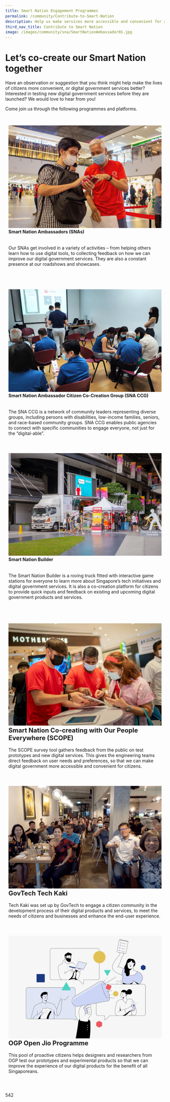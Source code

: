 ```yaml
---
title: Smart Nation Engagement Programmes
permalink: /community/Contribute-to-Smart-Nation
description: Help us make services more accessible and convenient for all Singaporeans.
third_nav_title: Contribute to Smart Nation
image: /images/community/sna/SmartNationAmbassador01.jpg
---
```

# Let’s co-create our Smart Nation together

Have an observation or suggestion that you think might help make the lives of citizens more convenient, or digital government services better? Interested in testing new digital government services before they are launched? We would love to hear from you! 

Come join us through the following programmes and platforms.

<div class="row" style="padding: 20px 0px 0px 0px;">

<div class="col" style="padding: 10px 10px 10px 10px;">
<a href="/community/smart-nation-ambassadors"><img src="/images/community/sna/SmartNationAmbassador07.jpeg" alt="Smart Nation Ambassadors (SNAs"></a><br>
		<div class="header"><b>Smart Nation Ambassadors (SNAs)</b></div><br><br>Our SNAs get involved in a variety of activities – from helping others learn how to use digital tools, to collecting feedback on how we can  improve our digital government services. They are also a constant presence at our roadshows and showcases.<br><br><br>
</div>&nbsp; &nbsp; &nbsp; &nbsp;
	
<div class="col" style="padding: 10px 10px 10px 10px;">
<a href="/community/snaccg"><img src="/images/community/CCG/SNACCG_01.jpeg" alt="Smart Nation Ambassador Citizen Co-Creation Group (SNA CCG)" alt="Smart Nation Ambassador Citizen Co-Creation Group (SNA CCG)"></a><br><div class="header"><b>Smart Nation Ambassador Citizen Co-Creation Group (SNA CCG)</b></div><br><br>The SNA CCG is a network of community leaders representing diverse groups, including persons with disabilities, low-income families, seniors, and race-based community groups. SNA CCG enables public agencies to connect with specific communities to engage everyone, not just for the “digital-able”.
<br><br>
</div>&nbsp; &nbsp; &nbsp; &nbsp;

<div class="col" style="padding: 10px 10px 10px 10px;">
<a href="/community/showcases/builder"><img src="/images/community/builder/Smart_Nation_Builder_25.jpeg" alt="Smart Nation Builder" alt="Smart Nation Builder"></a><br><div class="header"><b>Smart Nation Builder</b></div><br><br>The Smart Nation Builder is a roving truck fitted with interactive game stations for everyone to learn more about Singapore’s tech initiatives and digital government services. It is also a co-creation platform for citizens to provide quick inputs and feedback on existing and upcoming digital government products and services.
<br><br>
</div>&nbsp; &nbsp; &nbsp; &nbsp;

</div>

<div class="row" style="padding: 20px 0px 0px 0px;">

<div class="col" style="padding: 10px 10px 10px 10px;">
<a href="/community/SCOPE"><img src="/images/community/sna/SmartNationAmbassador01.jpg" alt="Smart Nation Co-creating with Our People Everywhere (SCOPE)"></a><br><span style="font-size:20px;"><b>Smart Nation Co-creating with Our People Everywhere (SCOPE)</b></span><br><br>The SCOPE survey tool gathers feedback from the public on test prototypes and new digital services. This gives the engineering teams direct feedback on user needs and preferences, so that we can make digital government more accessible and convenient for citizens.<br><br>
</div>&nbsp; &nbsp; &nbsp; &nbsp;

<div class="col" style="padding: 10px 10px 10px 10px;">
<a href="/community/techkaki"><img src="/images/community/TechKaki/TechKaki_01.jpeg" alt="GovTech Tech Kaki"></a><br><span style="font-size:20px;"><b>GovTech Tech Kaki</b></span><br><br>Tech Kaki was set up by GovTech to engage a citizen community in the development process of their digital products and services, to meet the needs of citizens and businesses and enhance the end-user experience.<br><br>
</div>&nbsp; &nbsp; &nbsp; &nbsp;

<div class="col" style="padding: 10px 10px 10px 10px;">
<a href="/community/openjio"><img src="/images/community/OpenJio/OpenJio_01.jpeg" alt="OGP Open Jio Programme" alt="OGP Open Jio Programme"></a><br><span style="font-size:20px;"><b>OGP Open Jio Programme</b></span><br><br>This pool of proactive citizens helps designers and researchers from OGP test our prototypes and experimental products so that we can improve the experience of our digital products for the benefit of all Singaporeans.
<br><br>
</div>&nbsp; &nbsp; &nbsp; &nbsp;
	
</div>

542